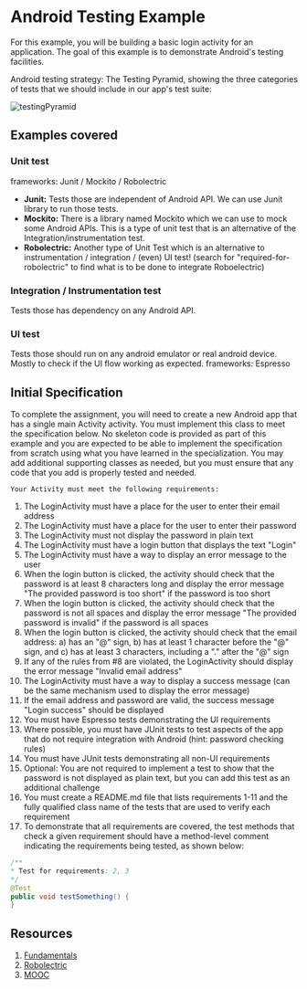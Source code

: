 # Android Testing Example

For this example, you will be building a basic login activity for an application. The goal of this example is to demonstrate Android's testing facilities.

Android testing strategy: The Testing Pyramid, showing the three categories of tests that we should include in our app's test suite:

![testingPyramid](https://developer.android.com/images/training/testing/pyramid.png)



## Examples covered

### Unit test
frameworks: Junit / Mockito / Robolectric
- **Junit:** Tests those are independent of Android API. We can use Junit library to run those tests.
- **Mockito:** There is a library named Mockito which we can use to mock some Android APIs. This is a type of unit test that is an alternative of the Integration/instrumentation test.
- **Robolectric:** Another type of Unit Test which is an alternative to instrumentation / integration / (even) UI test! (search for "required-for-robolectric" to find what is to be done to integrate Roboelectric)    

### Integration / Instrumentation test
Tests those has dependency on any Android API.  

### UI test
Tests those should run on any android emulator or real android device. Mostly to check if the UI flow working as expected.
frameworks: Espresso


## Initial Specification

To complete the assignment, you will need to create a new Android app that has a single main Activity activity. You must implement this class to meet the specification below. No skeleton code is provided as part of this example and you are expected to be able to implement the specification from scratch using what you have learned in the specialization. You may add additional supporting classes as needed, but you must ensure that any code that you add is properly tested and needed.

```
Your Activity must meet the following requirements:
```

 1. The LoginActivity must have a place for the user to enter their email address
 2. The LoginActivity must have a place for the user to enter their password
 3. The LoginActivity must not display the password in plain text
 4. The LoginActivity must have a login button that displays the text "Login"
 5. The LoginActivity must have a way to display an error message to the user
 6. When the login button is clicked, the activity should check that the password is at least 8 characters long and display the error message "The provided password is too short" if the password is too short
 7. When the login button is clicked, the activity should check that the password is not all spaces and display the error message "The provided password is invalid" if the password is all spaces
 8. When the login button is clicked, the activity should check that the email address: a) has an "@" sign, b) has at least 1 character before the "@" sign, and c) has at least 3 characters, including a "." after the "@" sign
 9. If any of the rules from #8 are violated, the LoginActivity should display the error message "Invalid email address"
 10. The LoginActivity must have a way to display a success message (can be the same mechanism used to display the error message)
 11. If the email address and password are valid, the success message "Login success" should be displayed
 12. You must have Espresso tests demonstrating the UI requirements
 13. Where possible, you must have JUnit tests to test aspects of the app that do not require integration with Android (hint: password checking rules)
 14. You must have JUnit tests demonstrating all non-UI requirements
 15. Optional: You are not required to implement a test to show that the password is not displayed as plain text, but you can add this test as an additional challenge
 16. You must create a README.md file that lists requirements 1-11 and the fully qualified class name of the tests that are used to verify each requirement
 17. To demonstrate that all requirements are covered, the test methods that check a given requirement should have a method-level comment indicating the requirements being tested, as shown below:
 
```java
/**
* Test for requirements: 2, 3
*/
@Test
public void testSomething() {
}
```


## Resources
1. [Fundamentals](https://developer.android.com/training/testing/fundamentals) 
2. [Robolectric](https://www.vogella.com/tutorials/Robolectric/article.html)
3. [MOOC](https://www.coursera.org/learn/engineeringandroidapps)